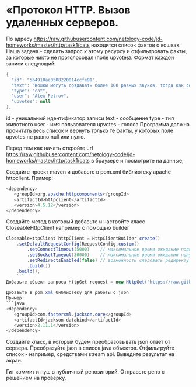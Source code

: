 # «Протокол HTTP. Вызов удаленных серверов.  
По адресу https://raw.githubusercontent.com/netology-code/jd-homeworks/master/http/task1/cats находится список фактов о кошках. Наша задача - сделать запрос к этому ресурсу и отфильтровать факты, за которые никто не проголосовал (поле upvotes). Формат каждой записи следующий:
```java
{
  "id": "5b4910ae0508220014ccfe91",
  "text": "Кошки могуть создавать более 100 разных звуков, тогда как собаки только около 10.",
  "type": "cat",
  "user": "Alex Petrov",
  "upvotes": null
},
```
id - уникальный идентификатор записи
text - сообщение
type - тип животного
user - имя пользователя
upvotes - голоса
Программа должна прочитать весь список и вернуть только те факты, у которых поле upvotes не равно null или нулю.

Перед тем как начать откройте url https://raw.githubusercontent.com/netology-code/jd-homeworks/master/http/task1/cats в браузере и посмотрите на данные;

Создайте проект maven и добавьте в pom.xml библиотеку apache httpclient.
Пример:
```java
<dependency>
   <groupId>org.apache.httpcomponents</groupId>
   <artifactId>httpclient</artifactId>
   <version>4.5.12</version>
</dependency>
```
Создайте метод в который добавьте и настройте класс CloseableHttpClient например с помощью builder
```java
CloseableHttpClient httpClient = HttpClientBuilder.create()
    .setDefaultRequestConfig(RequestConfig.custom()
        .setConnectTimeout(5000)    // максимальное время ожидание подключения к серверу
        .setSocketTimeout(30000)    // максимальное время ожидания получения данных
        .setRedirectsEnabled(false) // возможность следовать редиректу в ответе
        .build())
    .build();
    ```
Добавьте объект запроса HttpGet request = new HttpGet("https://raw.githubusercontent.com/netology-code/jd-homeworks/master/http/task1/cats") и вызовите удаленный сервис CloseableHttpResponse response = httpClient.execute(request);

Добавьте в pom.xml библиотеку для работы с json
Пример:
```java
<dependency>
   <groupId>com.fasterxml.jackson.core</groupId>
   <artifactId>jackson-databind</artifactId>
   <version>2.11.1</version>
</dependency>
```
Создайте класс, в который будем преобразовывать json ответ от сервера. Преобразуйте json в список java объектов. Отфильтруйте список - например, средствами stream api. Выведите результат на экран.

Гит коммит и пуш в публичный репозиторий. Отправьте репо с решением на проверку.
